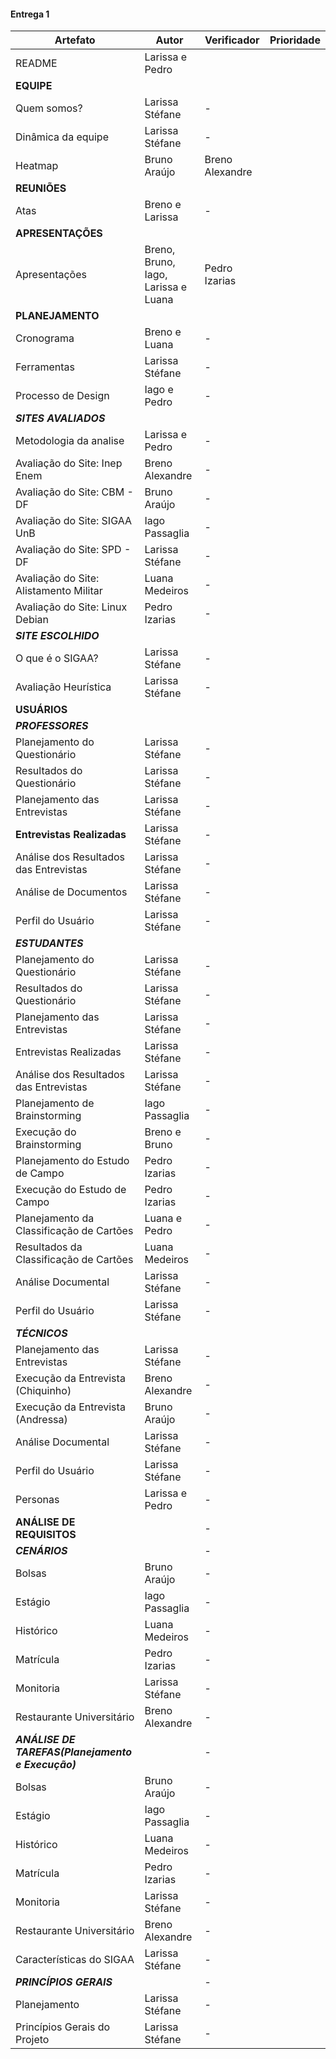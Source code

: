#### Entrega 1

| Artefato                               | Autor                               | Verificador     | Prioridade |
| -------------------------------------- | ----------------------------------- | --------------- | ---------- |
| README                                 | Larissa e Pedro                     |                 |            |
| **EQUIPE**                             |                                     |                 |            |
| Quem somos?                            | Larissa Stéfane                     | - | |
| Dinâmica da equipe                     | Larissa Stéfane                     | - | |
| Heatmap                                | Bruno Araújo                        | Breno Alexandre | |
| **REUNIÕES**                           |                                     |                 | |
| Atas                                   | Breno e Larissa                     | - | |
| **APRESENTAÇÕES**                      |                                     |                 | |
| Apresentações                          | Breno, Bruno, Iago, Larissa e Luana | Pedro Izarias   | |
| **PLANEJAMENTO**                       |                                     |                 | |
| Cronograma                             | Breno e Luana | - | |
| Ferramentas                            | Larissa Stéfane | - | |
| Processo de Design                     | Iago e Pedro | - | |
| ***SITES AVALIADOS***                  |                                     |                 | |
| Metodologia da analise                 | Larissa e Pedro                     | - | |
| Avaliação do Site: Inep Enem           | Breno Alexandre                     | - | |
| Avaliação do Site: CBM - DF            | Bruno Araújo                        | - | |
| Avaliação do Site: SIGAA UnB           | Iago Passaglia                      | - | |
| Avaliação do Site: SPD - DF            | Larissa Stéfane                     | - | |
| Avaliação do Site: Alistamento Militar | Luana Medeiros                      | - | |
| Avaliação do Site: Linux Debian        | Pedro Izarias                       | - | |
| ***SITE ESCOLHIDO***                   |                                     |                 | |
| O que é o SIGAA?                       | Larissa Stéfane                     | - | |
| Avaliação Heurística                   | Larissa Stéfane                     | - | |
| **USUÁRIOS**                                            |                                 |                 | |
| ***PROFESSORES***                                       |                                 |                 | |
| Planejamento do Questionário                            | Larissa Stéfane                 | - | |
| Resultados do Questionário                              | Larissa Stéfane                 | - | |
| Planejamento das Entrevistas                            | Larissa Stéfane                 | - | |
| **Entrevistas Realizadas**                              | Larissa Stéfane                 | - | |
| Análise dos Resultados das Entrevistas                  | Larissa Stéfane                 | - | |
| Análise de Documentos                                   | Larissa Stéfane                 | - | |
| Perfil do Usuário                                       | Larissa Stéfane                 | - | |
| ***ESTUDANTES***                                        |                                 |                 | |
| Planejamento do Questionário                            | Larissa Stéfane                 | - | |
| Resultados do Questionário                              | Larissa Stéfane                 | - | |
| Planejamento das Entrevistas                            | Larissa Stéfane                 | - | |
| Entrevistas Realizadas                                  | Larissa Stéfane                 | - | |
| Análise dos Resultados das Entrevistas                  | Larissa Stéfane                 | - | |
| Planejamento de Brainstorming                           | Iago Passaglia                  | - | |
| Execução do Brainstorming                               | Breno e Bruno                   | - | |
| Planejamento do Estudo de Campo                         | Pedro Izarias                   | - | |
| Execução do Estudo de Campo                             | Pedro Izarias                   | - | |
| Planejamento da Classificação de Cartões                | Luana e Pedro                   | - | |
| Resultados da Classificação de Cartões                  | Luana Medeiros                  | - | |
| Análise Documental                                      | Larissa Stéfane                 | - | |
| Perfil do Usuário                                       | Larissa Stéfane                 | - | |
| ***TÉCNICOS***                                          |                                 |                 | |
| Planejamento das Entrevistas                            | Larissa Stéfane                 | - | |
| Execução da Entrevista (Chiquinho)                      | Breno Alexandre                 | - | |
| Execução da Entrevista (Andressa)                       | Bruno Araújo                    | - | |
| Análise Documental                                      | Larissa Stéfane                 | - | |
| Perfil do Usuário                                       | Larissa Stéfane                 | - | |
| Personas                                                | Larissa e Pedro                 | - | |
| **ANÁLISE DE REQUISITOS**                               |                                 | - | |
| ***CENÁRIOS***                                          |                                 | - | |
| Bolsas                                                  | Bruno Araújo                    | - | |
| Estágio                                                 | Iago Passaglia                  | - | |
| Histórico                                               | Luana Medeiros                  | - | |
| Matrícula                                               | Pedro Izarias                   | - | |
| Monitoria                                               | Larissa Stéfane                 | - | |
| Restaurante Universitário                               | Breno Alexandre                 | - | |
| ***ANÁLISE DE TAREFAS(Planejamento e Execução)***       |                                 | - | |
| Bolsas                                                  | Bruno Araújo                    | - | |
| Estágio                                                 | Iago Passaglia                  | - | |
| Histórico                                               | Luana Medeiros                  | - | |
| Matrícula                                               | Pedro Izarias                   | - | |
| Monitoria                                               | Larissa Stéfane                 | - | |
| Restaurante Universitário                               | Breno Alexandre                 | - | |
| Características do SIGAA                                | Larissa Stéfane                 | - | |
| ***PRINCÍPIOS GERAIS***                                 |                                 | - | |
| Planejamento                                            | Larissa Stéfane                 | - | |
| Princípios Gerais do Projeto                            | Larissa Stéfane                 | - | |



